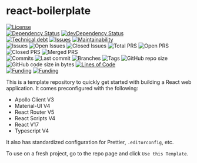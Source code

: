 # react-boilerplate

[![License](https://img.shields.io/badge/License-BSD%202--Clause-blue.svg)](LICENSE)  
[![Dependency Status](https://david-dm.org/dictybase-playground/react-boilerplate/develop.svg?style=flat-square)](https://david-dm.org/dictybase-playground/react-boilerplate/develop)
[![devDependency Status](https://david-dm.org/dictybase-playground/react-boilerplate/develop/dev-status.svg?style=flat-square)](https://david-dm.org/dictybase-playground/react-boilerplate/develop?type=dev)  
[![Technical debt](https://badgen.net/codeclimate/tech-debt/dictybase-playground/react-boilerplate)](https://codeclimate.com/github/dictybase-playground/react-boilerplate/trends/technical_debt)
[![Issues](https://badgen.net/codeclimate/issues/dictybase-playground/react-boilerplate)](https://codeclimate.com/github/dictybase-playground/react-boilerplate/issues)
[![Maintainability](https://badgen.net/codeclimate/maintainability/dictybase-playground/react-boilerplate)](https://codeclimate.com/github/dictybase-playground/react-boilerplate)  
![Issues](https://badgen.net/github/issues/dictybase-playground/react-boilerplate)
![Open Issues](https://badgen.net/github/open-issues/dictybase-playground/react-boilerplate)
![Closed Issues](https://badgen.net/github/closed-issues/dictybase-playground/react-boilerplate)
![Total PRS](https://badgen.net/github/prs/dictybase-playground/react-boilerplate)
![Open PRS](https://badgen.net/github/open-prs/dictybase-playground/react-boilerplate)
![Closed PRS](https://badgen.net/github/closed-prs/dictybase-playground/react-boilerplate)
![Merged PRS](https://badgen.net/github/merged-prs/dictybase-playground/react-boilerplate)  
![Commits](https://badgen.net/github/commits/dictybase-playground/react-boilerplate/main)
![Last commit](https://badgen.net/github/last-commit/dictybase-playground/react-boilerplate/main)
![Branches](https://badgen.net/github/branches/dictybase-playground/react-boilerplate)
![Tags](https://badgen.net/github/tags/dictybase-playground/react-boilerplate)
![GitHub repo size](https://img.shields.io/github/repo-size/dictybase-playground/react-boilerplate?style=plastic)
![GitHub code size in bytes](https://img.shields.io/github/languages/code-size/dictybase-playground/react-boilerplate?style=plastic)
[![Lines of Code](https://badgen.net/codeclimate/loc/dictybase-playground/react-boilerplate)](https://codeclimate.com/github/dictybase-playground/react-boilerplate/code)  
[![Funding](https://badgen.net/badge/NIGMS/Rex%20L%20Chisholm,dictyBase/yellow?list=|)](https://projectreporter.nih.gov/project_info_description.cfm?aid=9476993)
[![Funding](https://badgen.net/badge/NIGMS/Rex%20L%20Chisholm,DSC/yellow?list=|)](https://projectreporter.nih.gov/project_info_description.cfm?aid=9438930)

This is a template repository to quickly get started with building a React web application. It comes preconfigured with the following:

- Apollo Client V3
- Material-UI V4
- React Router V5
- React Scripts V4
- React V17
- Typescript V4

It also has standardized configuration for Prettier, `.editorconfig`, etc.

To use on a fresh project, go to the repo page and click `Use this Template`.
